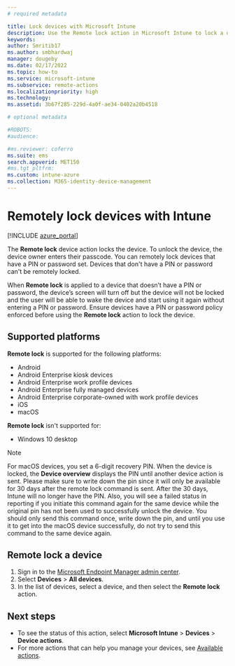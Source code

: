 ```yaml
---
# required metadata

title: Lock devices with Microsoft Intune
description: Use the Remote lock action in Microsoft Intune to lock a device that is protected by a PIN or password. 
keywords:
author: Smritib17
ms.author: smbhardwaj
manager: dougeby
ms.date: 02/17/2022
ms.topic: how-to
ms.service: microsoft-intune
ms.subservice: remote-actions
ms.localizationpriority: high
ms.technology:
ms.assetid: 3b67f285-229d-4a0f-ae34-0402a20b4518

# optional metadata

#ROBOTS:
#audience:

#ms.reviewer: coferro
ms.suite: ems
search.appverid: MET150
#ms.tgt_pltfrm:
ms.custom: intune-azure
ms.collection: M365-identity-device-management
---
```


# Remotely lock devices with Intune

[!INCLUDE [azure_portal](../includes/azure_portal.md)]

The **Remote lock** device action locks the device. To unlock the device, the device owner enters their passcode. You can remotely lock devices that have a PIN or password set. Devices that don't have a PIN or password can't be remotely locked.

When **Remote lock** is applied to a device that doesn’t have a PIN or password, the device’s screen will turn off but the device will not be locked and the user will be able to wake the device and start using it again without entering a PIN or password. Ensure devices have a PIN or password policy enforced before using the **Remote lock** action to lock the device.

## Supported platforms

**Remote lock** is supported for the following platforms:

- Android
- Android Enterprise kiosk devices
- Android Enterprise work profile devices
- Android Enterprise fully managed devices
- Android Enterprise corporate-owned with work profile devices
- iOS
- macOS

**Remote lock** isn't supported for:
- Windows 10 desktop

> [!NOTE]
> For macOS devices, you set a 6-digit recovery PIN. When the device is locked, the **Device overview** displays the PIN until another device action is sent. Please make sure to write down the pin since it will only be available for 30 days after the remote lock command is sent. After the 30 days, Intune will no longer have the PIN. Also, you will see a failed status in reporting if you initiate this command again for the same device while the original pin has not been used to successfully unlock the device. You should only send this command once, write down the pin, and until you use it to get into the macOS device successfully, do not try to send this command to the same device again.


## Remote lock a device

1. Sign in to the [Microsoft Endpoint Manager admin center](https://go.microsoft.com/fwlink/?linkid=2109431).
3. Select **Devices** > **All devices**.
4. In the list of devices, select a device, and then select the **Remote lock** action.

## Next steps

- To see the status of this action, select **Microsoft Intune** > **Devices** > **Device actions**. 
- For more actions that can help you manage your devices, see [Available actions](device-management.md).
